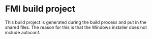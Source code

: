 FMI build project
=================

This build project is generated during the build process and put in the
shared files. The reason for this is that the Windows installer does not
include autoconf.
